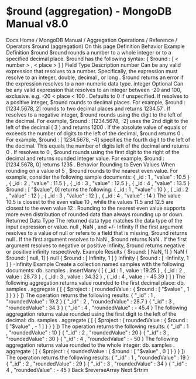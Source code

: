 # $round (aggregation) - MongoDB Manual v8.0


Docs Home / MongoDB Manual / Aggregation Operations / Reference / Operators $round (aggregation) On this page Definition Behavior Example Definition $round $round rounds a number to a whole integer or to a
specified decimal place. $round has the following syntax: { $round : [ < number > , < place > ] } Field Type Description <number> number Can be any valid expression that resolves to a number. Specifically, the expression must
resolve to an integer, double, decimal , or long . $round returns an error if the expression
resolves to a non-numeric data type. <place> integer Optional Can be any valid expression that resolves to
an integer between -20 and 100, exclusive. e.g. -20 < place < 100 . Defaults to 0 if unspecified. If <place> resolves to a positive integer, $round rounds to <place> decimal
places. For example, $round : [1234.5678, 2] rounds to two
decimal places and returns 1234.57 . If <place> resolves to a negative integer, $round rounds using the digit <place> to the left of the decimal. For example, $round : [1234.5678, -2] uses the
2nd digit to the left of the decimal ( 3 ) and returns 1200 . If the absolute value of <place> equals or exceeds the
number of digits to the left of the decimal, $round returns 0 . For example, $round : [ 1234.5678, -4] specifies the
fourth digit to the left of the decimal. This equals the
number of digits left of the decimal and returns 0 . If <place> resolves to 0 , $round rounds using the first digit to the right of the decimal and
returns rounded integer value. For example, $round : [1234.5678, 0] returns 1235 . Behavior Rounding to Even Values When rounding on a value of 5 , $round rounds to the
nearest even value. For example, consider the following sample
documents: { _id : 1 , "value" : 10.5 } , { _id : 2 , "value" : 11.5 } , { _id : 3 , "value" : 12.5 } , { _id : 4 , "value" : 13.5 } $round : [ "$value", 0] returns the following: { _id : 1 , "value" : 10 } , { _id : 2 , "value" : 12 } , { _id : 3 , "value" : 12 } , { _id : 4 , "value" : 14 } The value 10.5 is closest to the even value 10 , while the values 11.5 and 12.5 are closest to the even value 12 . Rounding to
the nearest even value supports more even distribution of rounded data
than always rounding up or down. Returned Data Type The returned data type matches the data type of the input expression
or value. null , NaN , and +/- Infinity If the first argument resolves to a value of null or
refers to a field that is  missing, $round returns null . If the first argument resolves to NaN , $round returns NaN . If the first argument resolves to negative or positive infinity, $round returns negative or positive infinity
respectively. Example Results { $round: [ NaN, 1] } NaN { $round: [ null, 1] } null { $round : [ Infinity, 1 ] } Infinity { $round : [ -Infinity, 1 ] } -Infinity Example Create a collection named samples with the following documents: db. samples . insertMany ( [ { _id : 1 , value : 19.25 } , { _id : 2 , value : 28.73 } , { _id : 3 , value : 34.32 } , { _id : 4 , value : - 45.39 } ] ) The following aggregation returns value rounded to the
first decimal place: db. samples . aggregate ( [ { $project : { roundedValue : { $round : [ "$value" , 1 ] } } } ]) The operation returns the following results: { "_id" : 1 , "roundedValue" : 19.2 } { "_id" : 2 , "roundedValue" : 28.7 } { "_id" : 3 , "roundedValue" : 34.3 } { "_id" : 4 , "roundedValue" : - 45.4 } The following aggregation returns value rounded using the first digit to the left of the decimal: db. samples . aggregate ( [ { $project : { roundedValue : { $round : [ "$value" , - 1 ] } } } ]) The operation returns the following results: { "_id" : 1 , "roundedValue" : 10 } { "_id" : 2 , "roundedValue" : 20 } { "_id" : 3 , "roundedValue" : 30 } { "_id" : 4 , "roundedValue" : - 50 } The following aggregation returns value rounded to the
whole integer: db. samples . aggregate ( [ { $project : { roundedValue : { $round : [ "$value" , 0 ] } } } ]) The operation returns the following results: { "_id" : 1 , "roundedValue" : 19 } { "_id" : 2 , "roundedValue" : 29 } { "_id" : 3 , "roundedValue" : 34 } { "_id" : 4 , "roundedValue" : - 45 } Back $reverseArray Next $rtrim
